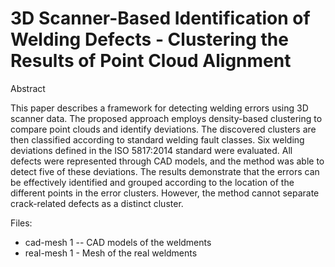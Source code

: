 # 3D Scanner-Based Identification of Welding Defects - Clustering the Results of Point Cloud Alignment

Abstract

This paper describes a framework for detecting welding errors using 3D scanner data. The proposed approach employs density-based clustering to compare point clouds and identify deviations. The discovered clusters are then classified according to standard welding fault classes. 
Six welding deviations defined in the ISO 5817:2014 standard were evaluated. All defects were represented through CAD models, and the method was able to detect five of these deviations. The results demonstrate that the errors can be effectively identified and grouped according to the location of the different points in the error clusters. However, the method cannot separate crack-related defects as a distinct cluster.

Files:
- cad-mesh 1 -- CAD models of the weldments
- real-mesh 1 - Mesh of the real weldments
